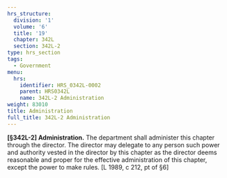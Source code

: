```yaml
---
hrs_structure:
  division: '1'
  volume: '6'
  title: '19'
  chapter: 342L
  section: 342L-2
type: hrs_section
tags:
  - Government
menu:
  hrs:
    identifier: HRS_0342L-0002
    parent: HRS0342L
    name: 342L-2 Administration
weight: 83010
title: Administration
full_title: 342L-2 Administration
---
```

**[§342L-2] Administration.** The department shall administer this chapter through the director. The director may delegate to any person such power and authority vested in the director by this chapter as the director deems reasonable and proper for the effective administration of this chapter, except the power to make rules. [L 1989, c 212, pt of §6]